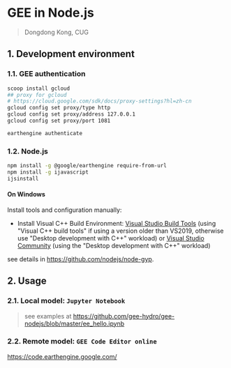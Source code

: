 <h1>GEE in Node.js</h1>

> Dongdong Kong, CUG

## 1. Development environment

### 1.1. GEE authentication

```bash
scoop install gcloud
## proxy for gcloud
# https://cloud.google.com/sdk/docs/proxy-settings?hl=zh-cn
gcloud config set proxy/type http
gcloud config set proxy/address 127.0.0.1
gcloud config set proxy/port 1081

earthengine authenticate
```

<!-- - `Private Key`: <https://developers.google.com/earth-engine/guides/service_account#create-a-private-key-for-the-service-account>

> `Private Key` should be at `~/.config/earthengine/.private-key.json`. -->


### 1.2. Node.js

```bash
npm install -g @google/earthengine require-from-url 
npm install -g ijavascript
ijsinstall
```

<h4>On Windows</h4>

Install tools and configuration manually:

- Install Visual C++ Build Environment: [Visual Studio Build Tools](https://visualstudio.microsoft.com/thank-you-downloading-visual-studio/?sku=BuildTools) (using "Visual C++ build tools" if using a version older than VS2019, otherwise use "Desktop development with C++" workload) or [Visual Studio Community](https://visualstudio.microsoft.com/thank-you-downloading-visual-studio/?sku=Community) (using the "Desktop development with C++" workload)

see details in <https://github.com/nodejs/node-gyp>.

<!-- ### 1.3. Jupyter

```bash
conda install nb_conda_kernels ipykernel
python -m ipykernel install --user --name=`YOUR_ENV_NAME`
``` -->

## 2. Usage

### 2.1. Local model: `Jupyter Notebook`

> see examples at <https://github.com/gee-hydro/gee-nodejs/blob/master/ee_hello.ipynb>

### 2.2. Remote model: `GEE Code Editor online`

<https://code.earthengine.google.com/>
